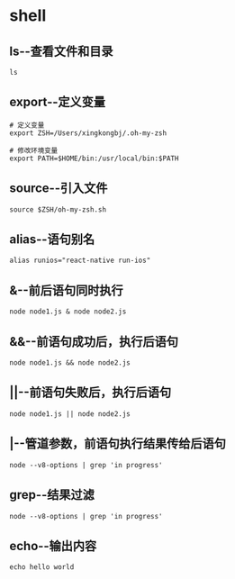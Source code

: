 # shell

## ls--查看文件和目录

```
ls
```

## export--定义变量

```
# 定义变量
export ZSH=/Users/xingkongbj/.oh-my-zsh

# 修改环境变量
export PATH=$HOME/bin:/usr/local/bin:$PATH
```

## source--引入文件

```
source $ZSH/oh-my-zsh.sh
```

## alias--语句别名

```
alias runios="react-native run-ios"
```

## &--前后语句同时执行

```
node node1.js & node node2.js
```

## &&--前语句成功后，执行后语句

```
node node1.js && node node2.js
```

## ||--前语句失败后，执行后语句

```
node node1.js || node node2.js
```

## |--管道参数，前语句执行结果传给后语句

```
node --v8-options | grep 'in progress'
```

## grep--结果过滤

```
node --v8-options | grep 'in progress'
```

## echo--输出内容

```
echo hello world
```